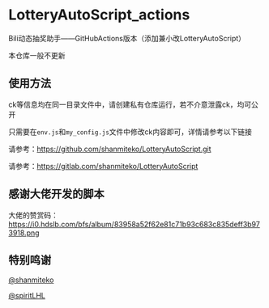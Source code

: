 # LotteryAutoScript_actions

Bili动态抽奖助手——GitHubActions版本（添加兼小改LotteryAutoScript）

本仓库一般不更新

## 使用方法

ck等信息均在同一目录文件中，请创建私有仓库运行，若不介意泄露ck，均可公开

只需要在`env.js`和`my_config.js`文件中修改ck内容即可，详情请参考以下链接

请参考：https://github.com/shanmiteko/LotteryAutoScript.git

请参考：https://gitlab.com/shanmiteko/LotteryAutoScript

## 感谢大佬开发的脚本

大佬的赞赏码：https://i0.hdslb.com/bfs/album/83958a52f62e81c71b93c683c835deff3b973918.png

## 特别鸣谢

[@shanmiteko](https://github.com/shanmiteko)

[@spiritLHL](https://github.com/spiritLHLS)

